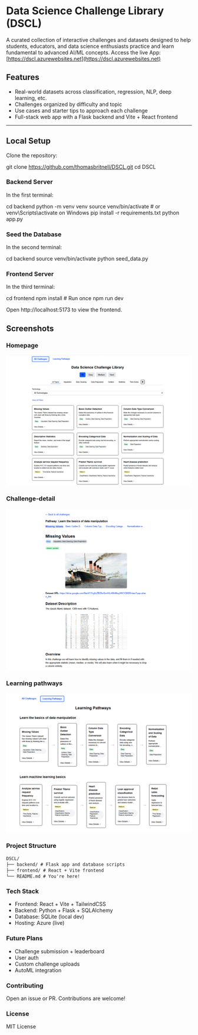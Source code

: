 # Data Science Challenge Library (DSCL)

A curated collection of interactive challenges and datasets designed to help students, educators, and data science enthusiasts practice and learn fundamental to advanced AI/ML concepts. Access the live App: [https://dscl.azurewebsites.net](https://dscl.azurewebsites.net)

## Features

- Real-world datasets across classification, regression, NLP, deep learning, etc.
- Challenges organized by difficulty and topic
- Use cases and starter tips to approach each challenge
- Full-stack web app with a Flask backend and Vite + React frontend

---

## Local Setup

Clone the repository:

git clone https://github.com/thomasbritnell/DSCL.git
cd DSCL

### Backend Server
In the first terminal:

cd backend
python -m venv venv
source venv/bin/activate  # or venv\Scripts\activate on Windows
pip install -r requirements.txt
python app.py

### Seed the Database
In the second terminal:

cd backend
source venv/bin/activate
python seed_data.py

### Frontend Server
In the third terminal:

cd frontend
npm install  # Run once
npm run dev

Open http://localhost:5173 to view the frontend.

## Screenshots

### Homepage

![Homepage Screenshot](assets/homepage.png)

### Challenge-detail

![Homepage Screenshot](assets/challenge-detail.png)

### Learning pathways

![Homepage Screenshot](assets/learningpathways.png)

### Project Structure
```
DSCL/
├── backend/ # Flask app and database scripts
├── frontend/ # React + Vite frontend
└── README.md # You're here!
```

### Tech Stack
- Frontend: React + Vite + TailwindCSS
- Backend: Python + Flask + SQLAlchemy
- Database: SQLite (local dev)
- Hosting: Azure (live)

### Future Plans
- Challenge submission + leaderboard
- User auth
- Custom challenge uploads
- AutoML integration

### Contributing
Open an issue or PR. Contributions are welcome!

### License
MIT License
